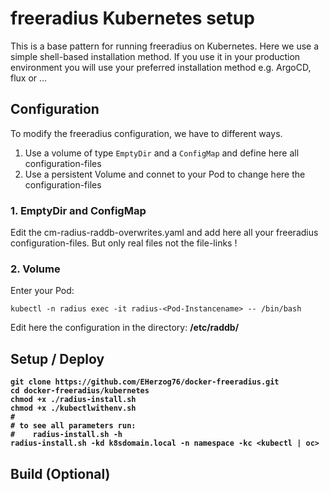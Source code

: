 # freeradius Kubernetes setup
This is a base pattern for running freeradius on Kubernetes.
Here we use a simple shell-based installation method.
If you use it in your production environment you will use your preferred installation method e.g. ArgoCD, flux or ...

## Configuration
To modify the freeradius configuration, we have to different ways.
1. Use a volume of type ```EmptyDir``` and a ```ConfigMap``` and define here all configuration-files
2. Use a persistent Volume and connet to your Pod to change here the configuration-files

### 1. EmptyDir and ConfigMap
Edit the cm-radius-raddb-overwrites.yaml and add here all your freeradius configuration-files.
But only real files not the file-links !

### 2. Volume
Enter your Pod:
```
kubectl -n radius exec -it radius-<Pod-Instancename> -- /bin/bash
```
Edit here the configuration in the directory: <b>/etc/raddb/<b>

## Setup / Deploy
```
git clone https://github.com/EHerzog76/docker-freeradius.git
cd docker-freeradius/kubernetes
chmod +x ./radius-install.sh
chmod +x ./kubectlwithenv.sh
#
# to see all parameters run:
#    radius-install.sh -h
radius-install.sh -kd k8sdomain.local -n namespace -kc <kubectl | oc>
```

## Build (Optional)

